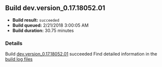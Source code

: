 ## Build dev.version_0.17.18052.01
- **Build result:** `succeeded`
- **Build queued:** 2/21/2018 3:00:05 AM
- **Build duration:** 30.75 minutes
### Details
Build [dev.version_0.17.18052.01](https://winappstudio.visualstudio.com/web/build.aspx?pcguid=a4ef43be-68ce-4195-a619-079b4d9834c2&builduri=vstfs%3a%2f%2f%2fBuild%2fBuild%2f25076) succeeded
Find detailed information in the [build log files](https://uwpctdiags.blob.core.windows.net/buildlogs/dev.version_0.17.18052.01_logs.zip)
